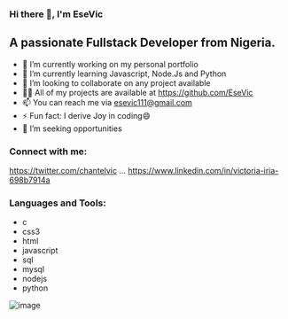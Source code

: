 ### Hi there 👋, I'm EseVic
## A passionate Fullstack Developer from Nigeria.

- 🔭 I’m currently working on my personal portfolio
- 🌱 I’m currently learning Javascript, Node.Js and Python
- 👯 I’m looking to collaborate on any project available
- 👨‍💻 All of my projects are available at https://github.com/EseVic
- 📫 You can reach me via esevic111@gmail.com
- ⚡ Fun fact: I derive Joy in coding😄
- 👀 I’m seeking opportunities 

### Connect with me:
https://twitter.com/chantelvic ... https://www.linkedin.com/in/victoria-iria-698b7914a  

### Languages and Tools:

* c       
* css3 
* html
* javascript
* sql
* mysql
* nodejs
* python


 ![image](https://github.com/EseVic/EseVic/assets/122832362/b6431e93-bd7f-43a8-a6b1-2523d149b8cd)
 
 


